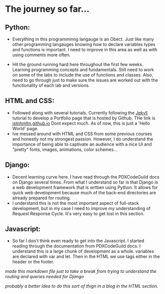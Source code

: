 # The journey so far...
## Python:
- Everything in this programminng langauge is an Obect.  Just like many other programming langauges knowing how to declare variables types and functions is important.  I need to improve in this area as well as with using comments more often.

- Hit the ground running hard here throughout the first few weeks.  Learning programming concepts and fundamentals.  Still need to work on some of the labs to include the use of functions and classes.  Also, need to go through just to make sure the issues are worked out with the functionality of each lab and versions.

## HTML and CSS:
- Followed along with several tutorials.  Currently following the [Jekyll](https://help.github.com/en/github/working-with-github-pages/setting-up-a-github-pages-site-with-jekyll) tutorial to develop a Portfolio page that is hosted by Github. THe link is [jstnhmltn.github.io](https://jstnhmltn.github.io)   Dont expect much. As of now, this is just a 'Hello World' page.
- Ive messed around with HTML and CSS from some previous courses and honestly not my strongest passion.  However, I do understand the importance of being able to captivate an audience with a nice UI and "pretty" fonts, images, animations, color schemes... 

## Django:
- Decent learning curve here.  I have read through the PDXCodeGuild docs on Django several times.  From what I understand so far is that Django is a web development framework that is wrttien using Python.  It allows for quick web development because much of the back-end directories are already prepared for routing.
- I understand this is not the most important aspect of full-stack development, but in my case I need to improve my understanding of Request Response Cycle.  It's very easy to get lost in this section.

## Javascript:
- So far I don't think even ready to get into the Javascript.  I started reading through the documentation from PDXCodeGuild docs.  I understand this is a large chunk of development as a whole.  variables are declared with var and let.  Then in the HTML we use <script></script> tags either in the header or the footer.

*made this markdown file just to take a break from trying to understand the routing and queries needed for Django* 

*probably a better idea to do this sort of thign in a blog in the HTML section.*
